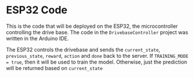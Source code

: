 # ESP32 Code
This is the code that will be deployed on the ESP32, the microcontroller controlling the drive base. The code in the `DrivebaseController` project was written in the Arduino IDE.

The ESP32 controls the drivebase and sends the `current_state`, `previous_state`, `reward`, `action` and `done` back to the server. If `TRAINING_MODE = true`, then it will be used to train the model. Otherwise, just the prediction will be returned based on `current_state`